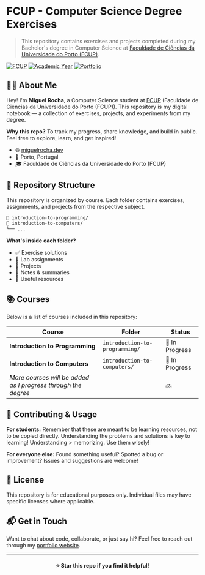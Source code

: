 # FCUP - Computer Science Degree Exercises

> This repository contains exercises and projects completed during my Bachelor's degree in Computer Science at [Faculdade de Ciências da Universidade do Porto (FCUP)](https://www.fc.up.pt/).

[![FCUP](https://img.shields.io/badge/FCUP-Computer%20Science-blue?style=for-the-badge)](https://www.fc.up.pt/)
[![Academic Year](https://img.shields.io/badge/Started-2025%2F2026-green?style=for-the-badge)](https://github.com/miguelrocha)
[![Portfolio](https://img.shields.io/badge/Portfolio-miguelrocha.dev-orange?style=for-the-badge)](https://miguelrocha.dev)

## 👨‍💻 About Me

Hey! I'm **Miguel Rocha**, a Computer Science student at [FCUP](https://www.fc.up.pt/) (Faculdade de Ciências da Universidade do Porto (FCUP)). This repository is my digital notebook — a collection of exercises, projects, and experiments from my degree.

**Why this repo?** To track my progress, share knowledge, and build in public. Feel free to explore, learn, and get inspired!

- 🌐 [miguelrocha.dev](https://miguelrocha.dev)
- 📍 Porto, Portugal
- 🎓 Faculdade de Ciências da Universidade do Porto (FCUP)

## 📂 Repository Structure

This repository is organized by course. Each folder contains exercises, assignments, and projects from the respective subject.

```txt
📁 introduction-to-programming/
📁 introduction-to-computers/
└── ...
```

**What's inside each folder?**

- ✅ Exercise solutions
- 🧪 Lab assignments
- 🚀 Projects
- 📝 Notes & summaries
- 🔗 Useful resources

## 📚 Courses

Below is a list of courses included in this repository:

| Course | Folder | Status |
|--------|--------|--------|
| **Introduction to Programming** | `introduction-to-programming/` | 🔄 In Progress |
| **Introduction to Computers** | `introduction-to-computers/` | 🔄 In Progress |
| *More courses will be added as I progress through the degree* | | 🔜 |

## 🤝 Contributing & Usage

**For students:** Remember that these are meant to be learning resources, not to be copied directly. Understanding the problems and solutions is key to learning! Understanding > memorizing. Use them wisely!

**For everyone else:** Found something useful? Spotted a bug or improvement? Issues and suggestions are welcome!

## 📄 License

This repository is for educational purposes only. Individual files may have specific licenses where applicable.

## 📬 Get in Touch

Want to chat about code, collaborate, or just say hi? Feel free to reach out through my [portfolio website](https://miguelrocha.dev).

---

<div align="center" style="margin-block: 20px">

**⭐ Star this repo if you find it helpful!**

</div>